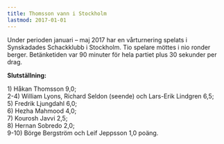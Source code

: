 ```yaml
---
title: Thomsson vann i Stockholm
lastmod: 2017-01-01
---
```


Under perioden januari – maj 2017 har en vårturnering spelats i Synskadades Schackklubb i Stockholm. Tio spelare möttes i nio ronder berger. Betänketiden var 90 minuter för hela partiet plus 30 sekunder per drag. 

**Slutställning:**

1) Håkan Thomsson 9,0;   
2-4) William Lyons, Richard Seldon (seende) och Lars-Erik Lindgren 6,5;   
5) Fredrik Ljungdahl 6,0;   
6) Hezha Mahmood 4,0;   
7) Kourosh Javvi 2,5;   
8) Hernan Sobredo 2,0;   
9-10) Börge Bergström och Leif Jeppsson 1,0 poäng.